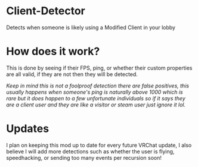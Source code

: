 # Client-Detector
Detects when someone is likely using a Modified Client in your lobby

# How does it work?
This is done by seeing if their FPS, ping, or whether their custom properties are all valid, if they are not then they will be detected.

*Keep in mind this is not a foolproof detection there are false positives, this usually happens when someone's ping is naturally above 1000 which is rare but it does happen to a few unfortunate individuals so if it says they are a client user and they are like a visitor or steam user just ignore it lol.*

# Updates
I plan on keeping this mod up to date for every future VRChat update, I also believe I will add more detections such as whether the user is flying, speedhacking, or sending too many events per recursion soon!
